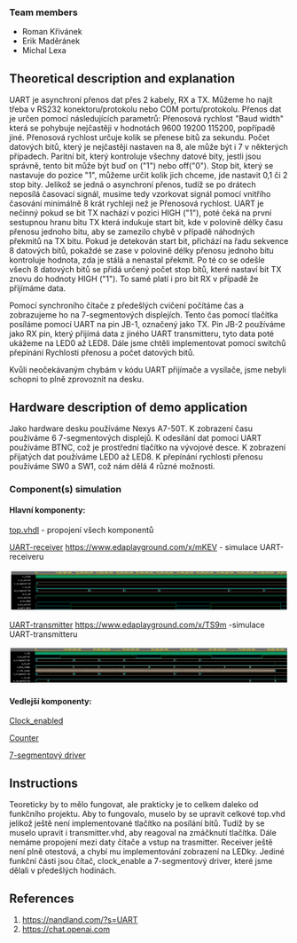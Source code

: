 ### Team members

* Roman Křivánek
* Erik Maděránek
* Michal Lexa

## Theoretical description and explanation

UART je asynchroní přenos dat přes 2 kabely, RX a TX. Můžeme ho najít třeba v RS232 konektoru/protokolu nebo COM portu/protokolu. Přenos dat je určen pomocí následujících parametrů: Přenosová rychlost "Baud width" která se pohybuje nejčastěji v hodnotách 9600 19200 115200, popřípadě jiné. Přenosová rychlost určuje kolik se přenese bitů za sekundu. Počet datových bitů, který je nejčastěji nastaven na 8, ale může být i 7 v některých případech. Paritní bit, který kontroluje všechny datové bity, jestli jsou správně, tento bit může být buď on ("1") nebo off("0"). Stop bit, který se nastavuje do pozice "1", můžeme určit kolik jich chceme, jde nastavit 0,1 či 2 stop bity. Jelikož se jedná o asynchroní přenos, tudíž se po drátech neposílá časovací signál, musíme tedy vzorkovat signál pomocí vnitřího časování minimálně 8 krát rychleji než je Přenosová rychlost. UART je nečinný pokud se bit TX nachází v pozici HIGH ("1"), poté čeká na první sestupnou hranu bitu TX která indukuje start bit, kde v polovině délky času přenosu jednoho bitu, aby se zamezilo chybě v případě náhodných překmitů na TX bitu. Pokud je detekován start bit, přichází na řadu sekvence 8 datových bitů, pokaždé se zase v polovině délky přenosu jednoho bitu kontroluje hodnota, zda je stálá a nenastal překmit. Po té co se odešle všech 8 datových bitů se přidá určený počet stop bitů, které nastaví bit TX znovu do hodnoty HIGH ("1"). To samé platí i pro bit RX v případě že přijímáme data. 

Pomocí synchroního čítače z předešlých cvičení počítáme čas a zobrazujeme ho na 7-segmentových displejích. Tento čas pomocí tlačítka posíláme pomocí UART na pin JB-1, označený jako TX. Pin JB-2 používáme jako RX pin, který přijímá data z jiného UART transmitteru, tyto data poté ukážeme na LED0 až LED8. Dále jsme chtěli implementovat pomocí switchů přepínání Rychlosti přenosu a počet datových bitů.

Kvůli neočekávaným chybám v kódu UART přijímače a vysílače, jsme nebyli schopni to plně zprovoznit na desku.

## Hardware description of demo application

Jako hardware desku používáme Nexys A7-50T. K zobrazení času používáme 6 7-segmentových displejů. K odesílání dat pomocí UART používáme BTNC, což je prostřední tlačítko na vývojové desce. K zobrazení přijatých dat používáme LED0 až LED8. K přepínání rychlosti přenosu používáme SW0 a SW1, což nám dělá 4 různé možnosti.

### Component(s) simulation

#### Hlavní komponenty:

[top.vhdl](https://github.com/SoudruhRomanCZ/DigitalElectronics1/blob/main/project/projekt/projekt.srcs/sources_1/new/top.vhd) - propojení všech komponentů

[UART-receiver](project/projekt/sources_1/new/receiver.vhd)
https://www.edaplayground.com/x/mKEV - simulace UART-receiveru

![receiver](images/UART-receiver.png)

[UART-transmitter](project/projekt/sources_1/new/transmitter.vhd)
https://www.edaplayground.com/x/TS9m -simulace UART-transmitteru

![transmitter](images/UART-transmitter.png)


#### Vedlejší komponenty:

[Clock_enabled](https://github.com/SoudruhRomanCZ/DigitalElectronics1/blob/main/project/projekt/projekt.srcs/sources_1/new/clock_enable.vhd)

[Counter](https://github.com/SoudruhRomanCZ/DigitalElectronics1/blob/main/project/projekt/projekt.srcs/sources_1/new/cnt_up_down.vhd)

[7-segmentový driver](https://github.com/SoudruhRomanCZ/DigitalElectronics1/blob/main/project/projekt/projekt.srcs/sources_1/new/hex_7seg.vhd)

## Instructions

Teoreticky by to mělo fungovat, ale prakticky je to celkem daleko od funkčního projektu. Aby to fungovalo, muselo by se upravit celkové top.vhd jelikož ještě není implementované tlačítko na posílání bitů. Tudíž by se muselo upravit i transmitter.vhd, aby reagoval na zmáčknutí tlačítka. Dále nemáme propojení mezi daty čítače a vstup na trasmitter. Receiver ještě není plně otestová, a chybí mu implementování zobrazení na LEDky. Jediné funkční části jsou čítač, clock_enable a 7-segmentový driver, které jsme dělali v předešlých hodinách.

## References

1. https://nandland.com/?s=UART
2. https://chat.openai.com
